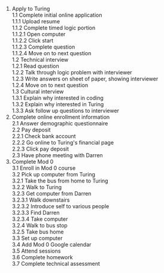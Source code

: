 1. Apply to Turing  
  1.1 Complete initial online application  
    1.1.1 Upload resume  
    1.1.2 Complete timed logic portion  
      1.1.2.1 Open computer  
      1.1.2.2 Click start  
      1.1.2.3 Complete question  
      1.1.2.4 Move on to next question  
  1.2 Technical interview  
    1.2.1 Read question   
    1.2.2 Talk through logic problem with interviewer  
    1.2.3 Write answers on sheet of paper, showing interviewer  
    1.2.4 Move on to next question  
  1.3 Cultural interview  
    1.3.1 Explain why interested in coding  
    1.3.2 Explain why interested in Turing  
    1.3.3 Ask follow up questions to interviewer  
2. Complete online enrollment information  
  2.1 Answer demographic questionnaire  
  2.2 Pay deposit  
    2.2.1 Check bank account  
    2.2.2 Go online to Turing's financial page  
    2.2.3 Click pay deposit  
  2.3 Have phone meeting with Darren  
3. Complete Mod 0  
  3.1 Enroll in Mod 0 course  
  3.2 Pick up computer from Turing  
    3.2.1 Take the bus from home to Turing  
    3.2.2 Walk to Turing  
    3.2.3 Get computer from Darren  
      3.2.3.1 Walk downstairs  
      3.2.3.2 Introduce self to various people  
      3.2.3.3 Find Darren  
      3.2.3.4 Take computer  
    3.2.4 Walk to bus stop  
    3.2.5 Take bus home  
  3.3 Set up computer  
  3.4 Add Mod 0 Google calendar  
  3.5 Attend sessions  
  3.6 Complete homework  
  3.7 Complete technical assessment  

